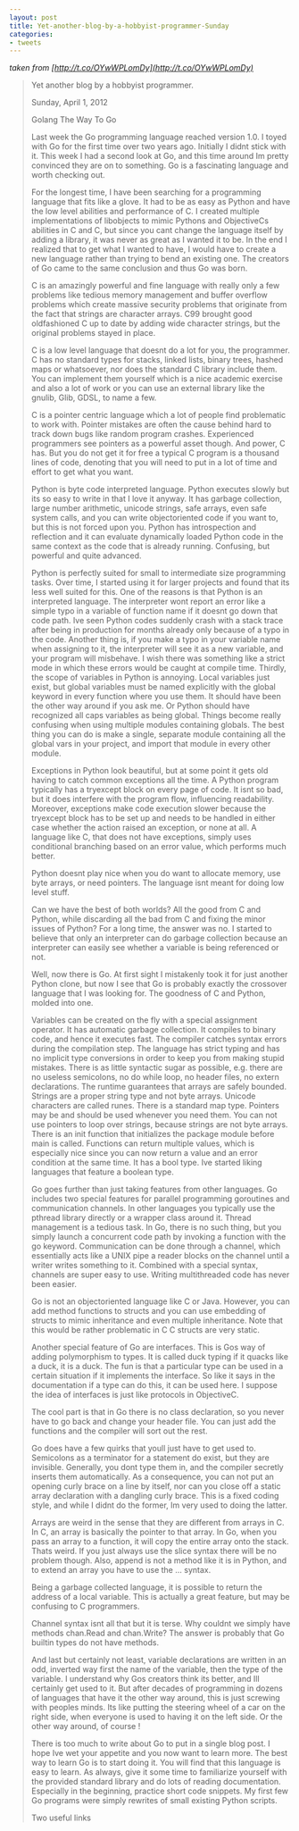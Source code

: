 ```yaml
---
layout: post
title: Yet-another-blog-by-a-hobbyist-programmer-Sunday
categories:
- tweets
---
```

*taken from [http://t.co/OYwWPLomDy](http://t.co/OYwWPLomDy)*
>Yet another blog by a hobbyist  programmer.
>
>Sunday, April 1, 2012
>
>Golang The Way To Go
>
>Last week the Go programming language reached version 1.0. I toyed with Go for the first time over two years ago. Initially I didnt stick with it. This week I had a second look at Go, and this time around Im pretty convinced they are on to something. Go is a fascinating language and worth checking out.
>
>For the longest time, I have been searching for a programming  language that fits like a glove. It had to be as easy as Python and have  the low level abilities and performance of C. I created multiple implementations of libobjects to mimic Pythons and ObjectiveCs abilities in C and C, but since you cant change the language itself by adding a library, it was never as great as I wanted it to be. In the end I realized that to get what I wanted to have, I would have to create a new language rather than trying to bend an existing one. The creators of Go came to the same conclusion and thus Go was born.
>
>C is an amazingly powerful and fine language with really only a few problems like tedious memory management and buffer overflow problems which create massive security problems that originate from the fact that strings are character arrays. C99 brought good oldfashioned C up to date by adding wide character strings, but the original problems stayed in place.
>
>C is a low level language that doesnt do a lot for you, the programmer. C has no standard types for stacks, linked lists, binary trees, hashed maps or whatsoever, nor does the standard C library include them. You can implement them yourself which is a nice academic exercise and also a lot of work or you can use an external library like the gnulib, Glib, GDSL, to name a few.
>
>C is a pointer centric language which a lot of people find  problematic to work with. Pointer mistakes are often the cause behind hard to track down bugs like random program crashes. Experienced programmers see pointers as a powerful  asset though. And power, C has. But you do not get it for free a typical C program is a thousand lines of code, denoting that you will need to put in a lot of time and effort to get what you want.
>
>Python is byte code interpreted language. Python executes slowly but its so easy to write in that I love it anyway. It has garbage collection, large number arithmetic, unicode strings, safe arrays, even safe system calls, and you can write objectoriented code if you want to, but this is not forced upon you. Python has introspection and reflection and it can evaluate dynamically loaded Python code in the same context as the code that is already running. Confusing, but powerful and quite advanced.
>
>Python is perfectly suited for small to intermediate size programming tasks. Over time, I started using it for larger projects and found that its less well suited for this. One of the reasons is that Python is an interpreted language. The interpreter wont report an error like a simple typo in a variable of function name if it doesnt go down that code path. Ive seen Python codes suddenly crash with a stack trace after being in production for months already only because of a typo in the code. Another thing is, if you make a typo in your variable name when assigning to it, the interpreter will see it as a new variable, and your program will misbehave. I wish there was something like a strict mode in which these errors would be caught at compile time. Thirdly, the scope of variables in Python is annoying. Local variables just exist, but global variables must be named explicitly with the global keyword in every function where you use them. It should have been the other way around if you ask me. Or Python should have recognized all caps variables as being global. Things become really confusing when using multiple modules containing globals. The best thing you can do is make a single, separate module containing all the global vars in your project, and import that module in every other module.
>
>Exceptions in Python look beautiful, but at some point it gets old having to catch common exceptions all the time. A Python program typically has a tryexcept block on every page of code. It isnt so bad, but it does interfere with the program flow, influencing readability. Moreover, exceptions make code execution slower because the tryexcept block has to be set up and needs to be handled in either case whether the action raised an exception, or none at all. A language like C, that does not have exceptions, simply uses conditional branching based on an error value, which performs much better.
>
>Python doesnt play nice when you do want to allocate memory, use byte  arrays, or need pointers. The language isnt meant for doing low level  stuff.
>
>Can we have the best of both worlds? All the good from C and Python, while discarding all the bad from C and fixing the minor issues of Python? For a long time, the answer was no. I started to believe that only an interpreter can do garbage collection because an interpreter can easily see whether a variable is being referenced or not.
>
>Well, now there is Go. At first sight I mistakenly took it for just another Python clone, but now I see that Go is probably exactly the crossover language that I was looking for. The goodness of C and Python, molded into one.
>
>Variables can be created on the fly with a special assignment operator. It has automatic garbage collection. It compiles to binary code, and hence it executes fast. The compiler catches syntax errors during the compilation step. The language has strict typing and has no implicit type conversions in order to keep you from making stupid mistakes. There is as little syntactic sugar as possible, e.g. there are no useless semicolons, no do while loop, no header files, no extern declarations. The runtime guarantees that arrays are safely bounded. Strings are a proper string type and not byte arrays. Unicode characters are called runes. There is a standard map type. Pointers may be and should be used whenever you need them. You can not use pointers to loop over strings, because strings are not byte arrays. There is an init function that initializes the package module before main is called. Functions can return multiple values, which is especially nice since you can now return a value and an error condition at the same time. It has a bool type. Ive started liking languages that feature a boolean type.
>
>Go goes further than just taking features from other languages. Go includes two special features for parallel programming goroutines and communication channels. In other languages you typically use the pthread library directly or a wrapper class around it. Thread management is a tedious task. In Go, there is no such thing, but you simply launch a concurrent code path by invoking a function with the go keyword. Communication can be done through a channel, which essentially acts like a UNIX pipe a reader blocks on the channel until a writer writes something to it. Combined with a special syntax, channels are super easy to use. Writing multithreaded code has never been easier.
>
>Go is not an objectoriented language like C or Java. However, you can add method functions to structs and you can use embedding of structs to mimic inheritance and even multiple inheritance. Note that this would be rather problematic in C C structs are very static.
>
>Another special feature of Go are interfaces. This is Gos way of adding polymorphism to types. It is called duck typing if it quacks like a duck, it is a duck. The fun is that a particular type can be used in a certain situation if it implements the interface. So like it says in the documentation if a type can do this, it can be used here. I suppose the idea of interfaces is just like protocols in ObjectiveC.
>
>The cool part is that in Go there is no class declaration, so you never have to go back and change your header file. You can just add the functions and the compiler will sort out the rest.
>
>Go does have a few quirks that youll just have to get used to. Semicolons as a terminator for a statement do exist, but they are invisible. Generally, you dont type them in, and the compiler secretly inserts them automatically. As a consequence, you can not put an opening curly brace on a line by itself, nor can you close off a static array declaration with a dangling curly brace. This is a fixed coding style, and while I didnt do the former, Im very used to doing the latter.
>
>Arrays are weird in the sense that they are different from arrays in C. In C, an array is basically the pointer to that array. In Go, when you pass an array to a function, it will copy the entire array onto the stack. Thats weird. If you just always use the slice syntax there will be no problem though. Also, append is not a method like it is in Python, and to extend an array you have to use the ... syntax.
>
>Being a garbage collected language, it is possible to return the address of a local variable. This is actually a great feature, but may be confusing to C programmers.
>
>Channel syntax isnt all that but it is terse. Why couldnt we simply have methods chan.Read and chan.Write? The answer is probably that Go builtin types do not have methods.
>
>And last but certainly not least, variable declarations are written in an odd, inverted way first the name of the variable, then the type of the variable. I understand why Gos creators think its better, and Ill certainly get used to it. But after decades of programming in dozens of languages that have it the other way around, this is just screwing with peoples minds. Its like putting the steering wheel of a car on the right side, when everyone is used to having it on the left side. Or the other way around, of course !
>
>There is too much to write about Go to put in a single blog post. I hope Ive wet your appetite and you now want to learn more. The best way to learn Go is to start doing it. You will find that this language is easy to learn. As always, give it some time to familiarize yourself with the provided standard library and do lots of reading documentation. Especially in the beginning, practice short code snippets. My first few Go programs were simply rewrites of small existing Python scripts.
>
>Two useful links
>
>